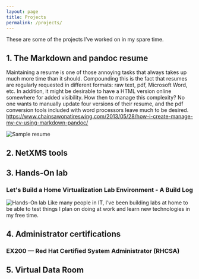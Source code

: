 ```yaml
---
layout: page
title: Projects
permalink: /projects/
---
```


These are some of the projects I’ve worked on in my spare time.

## 1. The Markdown and pandoc resume

Maintaining a resume is one of those annoying tasks that always takes up much more time than it should. Compounding this is the fact that resumes are regularly requested in different formats: raw text, pdf, Microsoft Word, etc. In addition, it might be desirable to have a HTML version online somewhere for added visibility. How then to manage this complexity? No one wants to manually update four versions of their resume, and the pdf conversion tools included with word processors leave much to be desired.
https://www.chainsawonatireswing.com/2013/05/28/how-i-create-manage-my-cv-using-markdown-pandoc/

![Sample resume](https://github.com/resume-nation/resume-nation.github.io/blob/master/images/stock-demo.PNG?raw=true)

## 2. NetXMS tools

## 3. Hands-On lab
### Let's Build a Home Virtualization Lab Environment - A Build Log 

![Hands-On lab](https://louwrentius.com/static/images/dl380htop01.png)
Like many people in IT, I’ve been building labs at home to be able to test things I plan on doing at work and learn new technologies in my free time.

## 4. Administrator certifications
### EX200 — Red Hat Certified System Administrator (RHCSA)

## 5. Virtual Data Room
